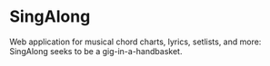 # SingAlong
Web application for musical chord charts, lyrics, setlists, and more: SingAlong seeks to be a gig-in-a-handbasket.
